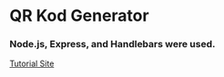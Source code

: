 # QR Kod Generator
### Node.js, Express, and Handlebars were used.
[Tutorial Site](https://space-devs.xyz)
